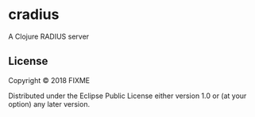 # cradius

A Clojure RADIUS server

## License

Copyright © 2018 FIXME

Distributed under the Eclipse Public License either version 1.0 or (at
your option) any later version.

